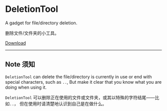 # DeletionTool
A gadget for file/directory deletion.

删除文件/文件夹的小工具。


[Download](https://github.com/differentrain/DeletionTool/raw/master/src/DeletionTool/bin/Release/DeletionTool.zip)

* * *
## Note 须知

`DeletionTool` can delete the file/directory is currently in use or end with special characters, such as `..`, But make it clear that you know what you are doing when using it.


`DeletionTool` 可以删除正在使用的文件或文件夹，或其以特殊的字符结尾——比如`..`， 但在使用时请清楚地认识到自己是在做什么。
